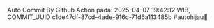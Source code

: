 Auto Commit By Github Action pada: 2025-04-07 19:42:12 WIB, COMMIT_UUID c1de47df-87cd-4ade-916c-71d6a113485b #autohijau🗿
